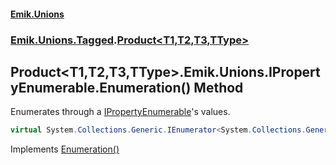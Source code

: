 #### [Emik.Unions](index.md 'index')
### [Emik.Unions.Tagged](Emik.Unions.Tagged.md 'Emik.Unions.Tagged').[Product&lt;T1,T2,T3,TType&gt;](Product_T1,T2,T3,TType_.md 'Emik.Unions.Tagged.Product<T1,T2,T3,TType>')

## Product<T1,T2,T3,TType>.Emik.Unions.IPropertyEnumerable.Enumeration() Method

Enumerates through a [IPropertyEnumerable](IPropertyEnumerable.md 'Emik.Unions.IPropertyEnumerable')'s values.

```csharp
virtual System.Collections.Generic.IEnumerator<System.Collections.Generic.KeyValuePair<System.Reflection.PropertyInfo,object?>> Emik.Unions.IPropertyEnumerable.Enumeration();
```

Implements [Enumeration()](IPropertyEnumerable.Enumeration().md 'Emik.Unions.IPropertyEnumerable.Enumeration()')